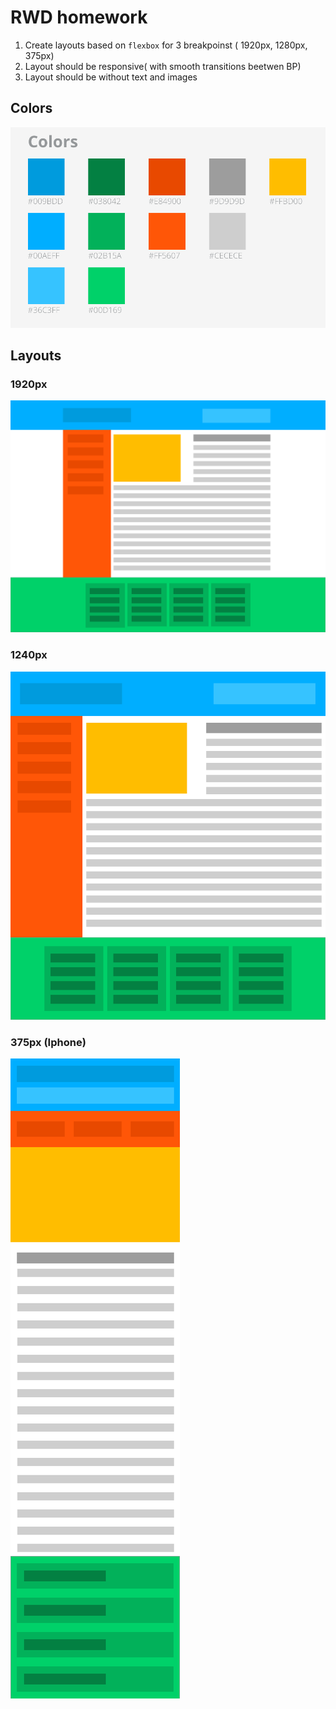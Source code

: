 # RWD homework

1. Create layouts based on ```flexbox``` for 3 breakpoinst ( 1920px, 1280px, 375px)
2. Layout should be responsive( with smooth transitions beetwen BP)
3. Layout should be without text and images

## Colors
![Colors](https://github.com/ibardak/rwd-hw/blob/master/Colors.png)

## Layouts
### 1920px
![1920 px](https://github.com/ibardak/rwd-hw/blob/master/1920.png)

### 1240px
![1280 px](https://github.com/ibardak/rwd-hw/blob/master/1280.png)

### 375px (Iphone)
![375 px](https://github.com/ibardak/rwd-hw/blob/master/375.png)


